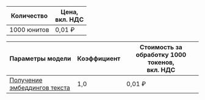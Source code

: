 | Количество | Цена, <br>вкл. НДС |
| ----- | ----- |
| 1000 юнитов  | 0,01 ₽ |



| Параметры модели                      | Коэффициент | Стоимость за обработку 1000 токенов, </br>вкл. НДС |
|---------------------------------------|------------|-----------------------------------------|
| [Получение эмбеддингов текста](../../yandexgpt/concepts/embeddings.md)  | 1,0        | 0,01 ₽                                  |
